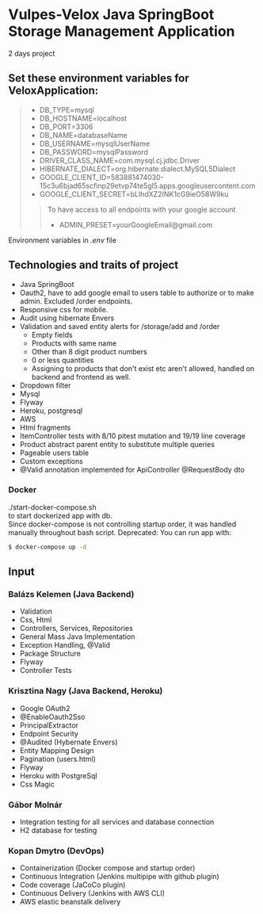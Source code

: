 # Vulpes-Velox Java SpringBoot Storage Management Application
2 days project

## Set these environment variables for VeloxApplication:
> - DB_TYPE=mysql
> - DB_HOSTNAME=localhost
> - DB_PORT=3306
> - DB_NAME=databaseName
> - DB_USERNAME=mysqlUserName
> - DB_PASSWORD=mysqlPassword
> - DRIVER_CLASS_NAME=com.mysql.cj.jdbc.Driver
> - HIBERNATE_DIALECT=org.hibernate.dialect.MySQL5Dialect
> - GOOGLE_CLIENT_ID=583881474030-15c3u6bjad65scfinp29etvp74te5gl5.apps.googleusercontent.com
> - GOOGLE_CLIENT_SECRET=bLIhdXZ2INK1cG9ieO58W9ku
>>To have access to all endpoints with your google account
>> - ADMIN_PRESET=yourGoogleEmail@<span></span>gmail.com


Environment variables in _.env_ file

## Technologies and traits of project
- Java SpringBoot
- Oauth2, have to add google email to users table to authorize or to make admin. Excluded /order endpoints.
- Responsive css for mobile.
- Audit using hibernate Envers
- Validation and saved entity alerts for /storage/add and /order
  - Empty fields
  - Products with same name
  - Other than 8 digit product numbers
  - 0 or less quantities
  - Assigning to products that don't exist etc aren't allowed, handled on backend and frontend as well.
- Dropdown filter
- Mysql
- Flyway
- Heroku, postgresql
- AWS
- Html fragments
- ItemController tests with 8/10 pitest mutation and 19/19 line coverage
- Product abstract parent entity to substitute multiple queries
- Pageable users table
- Custom exceptions
- @Valid annotation implemented for ApiController @RequestBody dto

### Docker
./start-docker-compose.sh  
to start dockerized app with db.  
Since docker-compose is not controlling startup order, it was handled manually throughout bash script.
Deprecated:
You can run app with:
```sh
$ docker-compose up -d
```

## Input

### Balázs Kelemen  (Java Backend)
- Validation
- Css, Html
- Controllers, Services, Repositories
- General Mass Java Implementation
- Exception Handling, @Valid
- Package Structure
- Flyway
- Controller Tests

### Krisztina Nagy (Java Backend, Heroku)
- Google OAuth2
- @EnableOauth2Sso
- PrincipalExtractor
- Endpoint Security
- @Audited (Hybernate Envers)
- Entity Mapping Design
- Pagination (users.html)
- Flyway
- Heroku with PostgreSql
- Css Magic

### Gábor Molnár
- Integration testing for all services and database connection
- H2 database for testing

### Kopan Dmytro (DevOps)
- Containerization (Docker compose and
startup order)
- Continuous Integration (Jenkins multipipe 
with github plugin)
- Code coverage      (JaCoCo plugin)
- Continuous Delivery (Jenkins with AWS CLI)
- AWS elastic beanstalk delivery
